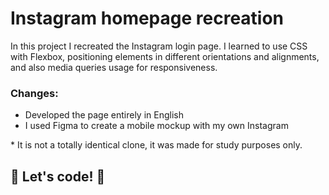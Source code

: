 # Instagram homepage recreation 

In this project I recreated the Instagram login page.
I learned to use CSS with Flexbox, positioning elements in different orientations and alignments, and also media queries usage for responsiveness.

### Changes:

* Developed the page entirely in English
* I used Figma to create a mobile mockup with my own Instagram


\* It is not a totally identical clone, it was made for study purposes only.


## 🚀 Let's code! 🚀
